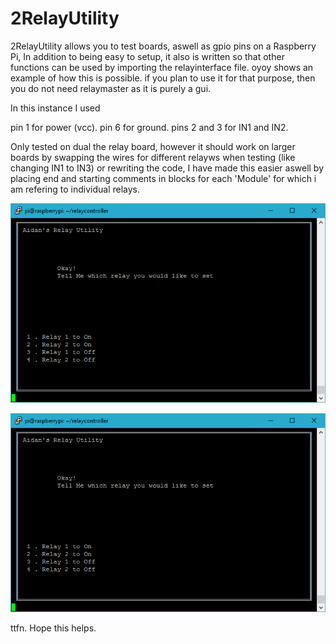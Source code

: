 # 2RelayUtility
2RelayUtility allows you to test boards, aswell as gpio pins on a Raspberry Pi, In addition to being easy to setup, it also is written so that other functions can be used by importing the relayinterface file. oyoy shows an example of how this is possible. if you plan to use it for that purpose, then you do not need relaymaster as it is purely a gui.

In this instance I used

pin 1 for power (vcc). pin 6 for ground. pins 2 and 3 for IN1 and IN2.

Only tested on dual the relay board, however it should work on larger boards by swapping the wires for different relayws when testing (like changing IN1 to IN3) or rewriting the code, I have made this easier aswell by placing end and starting comments in blocks for each 'Module' for which i am refering to individual relays.

![pic of main menu](https://github.com/aidancrane/2RelayUtility/blob/master/relayscreenshot2.PNG)

![pic of turning off and on relays](https://github.com/aidancrane/2RelayUtility/blob/master/relayscreenshot2.PNG)

ttfn. Hope this helps.
